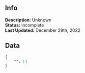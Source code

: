 ## Info
**Description:** Unknown\
**Status:** Incomplete\
**Last Updated:** December 29th, 2022

## Data
```json
{
    "": []
}
```